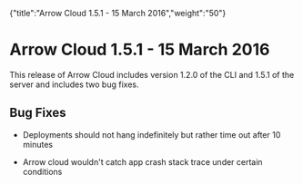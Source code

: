 {"title":"Arrow Cloud 1.5.1 - 15 March 2016","weight":"50"} 

# Arrow Cloud 1.5.1 - 15 March 2016

This release of Arrow Cloud includes version 1.2.0 of the CLI and 1.5.1 of the server and includes two bug fixes.

## Bug Fixes

*   Deployments should not hang indefinitely but rather time out after 10 minutes
    
*   Arrow cloud wouldn't catch app crash stack trace under certain conditions